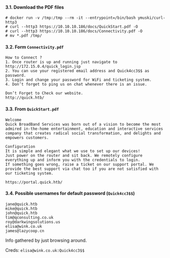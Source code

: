 #### 3.1. Download the PDF files

```
# docker run -v /tmp:/tmp --rm -it --entrypoint=/bin/bash ymuski/curl-http3
# curl --http3 https://10.10.10.186/docs/QuickStart.pdf -O
# curl --http3 https://10.10.10.186/docs/Connectivity.pdf -O
# mv *.pdf /tmp/
```

#### 3.2. Form `Connectivity.pdf`

```
How to Connect ?
1. Once router is up and running just navigate to http://172.15.0.4/quick_login.jsp
2. You can use your registered email address and Quick4cc3$$ as password.
3. Login and change your password for WiFi and ticketing system.
4. Don’t forget to ping us on chat whenever there is an issue.

Don’t Forget to Check our website.
http://quick.htb/
```

#### 3.3. From `QuickStart.pdf`

```
Welcome
Quick BroadBand Services was born out of a vision to become the most admired in-the-home entertainment, education and interactive services company that creates radical social transformation, and delights and empowers customers.

Configuration
It is simple and elegant what we use to set up our devices!
Just power on the router and sit back. We remotely configure everything up and inform you with the credentials to login.
If something goes wrong, raise a ticket on our support portal. We provide the best support via chat too if you are not satisfied with our ticketing system.

https://portal.quick.htb/
```

#### 3.4. Possible usernames for default password (`Quick4cc3$$`)

```
jane@quick.htb
mike@quick.htb
john@quick.htb
tim@qconsulting.co.uk
roy@darkwingsolutions.us
elisa@wink.co.uk
james@lazycoop.cn
```
Info gathered by just browsing around.

Creds: `elisa@wink.co.uk:Quick4cc3$$`
